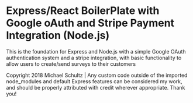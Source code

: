 # Express/React BoilerPlate with Google oAuth and Stripe Payment Integration (Node.js)
This is the foundation for Express and Node.js with a simple Google OAuth authentication system and a stripe integration, with basic functionality to allow users to create/send surveys to their customers

Copyright 2018 Michael Schultz | Any custom code outside of the imported node_modules and default Express features can be considered my work, and should be properly attributed with credit wherever appropriate. Thank you!

